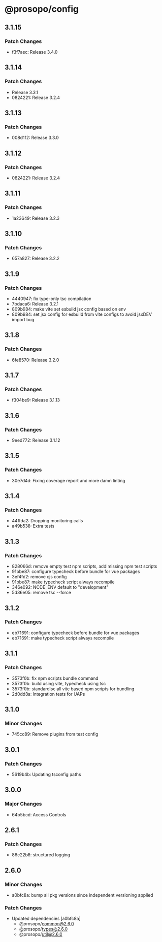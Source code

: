 # @prosopo/config

## 3.1.15
### Patch Changes

- f3f7aec: Release 3.4.0

## 3.1.14
### Patch Changes

- Release 3.3.1
- 0824221: Release 3.2.4

## 3.1.13
### Patch Changes

- 008d112: Release 3.3.0

## 3.1.12
### Patch Changes

- 0824221: Release 3.2.4

## 3.1.11
### Patch Changes

- 1a23649: Release 3.2.3

## 3.1.10
### Patch Changes

- 657a827: Release 3.2.2

## 3.1.9
### Patch Changes

- 4440947: fix type-only tsc compilation
- 7bdaca6: Release 3.2.1
- 809b984: make vite set esbuild jsx config based on env
- 809b984: set jsx config for esbuild from vite configs to avoid jsxDEV import bug

## 3.1.8
### Patch Changes

- 6fe8570: Release 3.2.0

## 3.1.7
### Patch Changes

- f304be9: Release 3.1.13

## 3.1.6
### Patch Changes

- 9eed772: Release 3.1.12

## 3.1.5
### Patch Changes

- 30e7d4d: Fixing coverage report and more damn linting

## 3.1.4
### Patch Changes

- 44ffda2: Dropping monitoring calls
- a49b538: Extra tests

## 3.1.3
### Patch Changes

- 828066d: remove empty test npm scripts, add missing npm test scripts
- 91bbe87: configure typecheck before bundle for vue packages
- 3ef4fd2: remove cjs config
- 91bbe87: make typecheck script always recompile
- 346e092: NODE_ENV default to "development"
- 5d36e05: remove tsc --force

## 3.1.2
### Patch Changes

- eb71691: configure typecheck before bundle for vue packages
- eb71691: make typecheck script always recompile

## 3.1.1
### Patch Changes

- 3573f0b: fix npm scripts bundle command
- 3573f0b: build using vite, typecheck using tsc
- 3573f0b: standardise all vite based npm scripts for bundling
- 2d0dd8a: Integration tests for UAPs

## 3.1.0
### Minor Changes

- 745cc89: Remove plugins from test config

## 3.0.1
### Patch Changes

- 5619b4b: Updating tsconfig paths

## 3.0.0
### Major Changes

- 64b5bcd: Access Controls

## 2.6.1
### Patch Changes

- 86c22b8: structured logging

## 2.6.0

### Minor Changes

- a0bfc8a: bump all pkg versions since independent versioning applied

### Patch Changes

- Updated dependencies [a0bfc8a]
  - @prosopo/common@2.6.0
  - @prosopo/types@2.6.0
  - @prosopo/util@2.6.0
